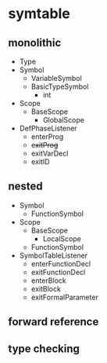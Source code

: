 # symtable

## monolithic

- Type
- Symbol
  - VariableSymbol
  - BasicTypeSymbol
    - int
- Scope
  - BaseScope
    - GlobalScope
- DefPhaseListener
  - enterProg
  - ~~exitProg~~
  - exitVarDecl
  - exitID

## nested

- Symbol
  - FunctionSymbol
- Scope
  - BaseScope
    - LocalScope
  - FunctionSymbol
- SymbolTableListener
  - enterFunctionDecl
  - exitFunctionDecl
  - enterBlock
  - exitBlock
  - exitFormalParameter

## forward reference

## type checking